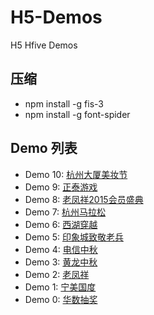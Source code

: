 # H5-Demos
H5 Hfive Demos

## 压缩
* npm install -g fis-3
* npm install -g font-spider

## Demo 列表
* Demo 10: [杭州大厦美妆节](http://jump.word1k.com/hzds/index2.html)
* Demo 9: [正泰游戏](http://www.hydeze.com/s/zt/index.html)
* Demo 8: [老凤祥2015会员盛典](http://www.hydeze.com/s/lfx2/index.html)
* Demo 7: [杭州马拉松](http://www.hydeze.com/s/marathon/index.html)
* Demo 6: [西湖穿越](http://www.hydeze.com/s/cross/index.html)
* Demo 5: [印象城致敬老兵](http://www.hydeze.com/s/soldier/index.html)
* Demo 4: [电信中秋](http://www.hydeze.com/s/mid_autumn2/index.html)
* Demo 3: [黄龙中秋](http://www.hydeze.com/s/mid_autumn/index.html)
* Demo 2: [老凤祥](http://www.hydeze.com/s/phoenix/index.html)
* Demo 1: [宁美国度](http://www.hydeze.com/s/ningmei/index.html)
* Demo 0: [华数抽奖](http://www.hydeze.com/s/huashu/index.html)

